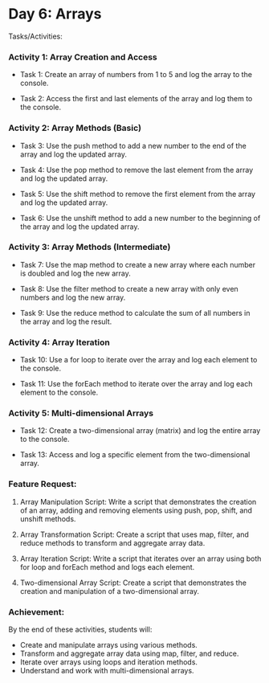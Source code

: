 # Day 6: Arrays

Tasks/Activities:

### Activity 1: Array Creation and Access

- Task 1: Create an array of numbers from 1 to 5 and log the array to the console.

- Task 2: Access the first and last elements of the array and log them to the console.

### Activity 2: Array Methods (Basic)

- Task 3: Use the push method to add a new number to the end of the array and log the updated array.

- Task 4: Use the pop method to remove the last element from the array and log the updated array.

- Task 5: Use the shift method to remove the first element from the array and log the updated array.

- Task 6: Use the unshift method to add a new number to the beginning of the array and log the updated array.

### Activity 3: Array Methods (Intermediate)

- Task 7: Use the map method to create a new array where each number is doubled and log the new array.

- Task 8: Use the filter method to create a new array with only even numbers and log the new array.

- Task 9: Use the reduce method to calculate the sum of all numbers in the array and log the result.

### Activity 4: Array Iteration

- Task 10: Use a for loop to iterate over the array and log each element to the console.

- Task 11: Use the forEach method to iterate over the array and log each element to the console.

### Activity 5: Multi-dimensional Arrays

- Task 12: Create a two-dimensional array (matrix) and log the entire array to the console.

- Task 13: Access and log a specific element from the two-dimensional array.


### Feature Request:

1. Array Manipulation Script: Write a script that demonstrates the creation of an array, adding and removing elements using push, pop, shift, and unshift methods.

2. Array Transformation Script: Create a script that uses map, filter, and reduce methods to transform and aggregate array data. 

3. Array Iteration Script: Write a script that iterates over an array using both for loop and forEach method and logs each element.

4. Two-dimensional Array Script: Create a script that demonstrates the creation and manipulation of a two-dimensional array.


### Achievement:
By the end of these activities, students will:
- Create and manipulate arrays using various methods.
- Transform and aggregate array data using map, filter, and reduce.
- Iterate over arrays using loops and iteration methods.
- Understand and work with multi-dimensional arrays.
